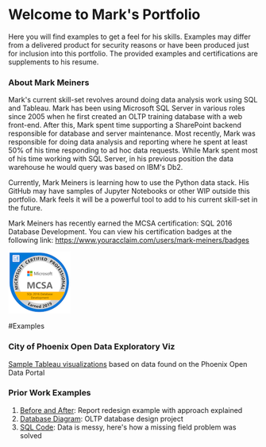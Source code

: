 # Welcome to Mark's Portfolio

Here you will find examples to get a feel for his skills.  Examples may differ from a delivered product for security reasons or have been produced just for inclusion into this portfolio.  The provided examples and certifications are supplements to his resume.

### About Mark Meiners

Mark's current skill-set revolves around doing data analysis work using SQL and Tableau.  Mark has been using Microsoft SQL Server in various roles since 2005 when he first created an OLTP training database with a web front-end.  After this, Mark spent time supporting a SharePoint backend responsible for database and server maintenance.  Most recently, Mark was responsible for doing data analysis and reporting where he spent at least 50% of his time responding to ad hoc data requests.  While Mark spent most of his time working with SQL Server, in his previous position the data warehouse he would query was based on IBM's Db2. 

Currently, Mark Meiners is learning how to use the Python data stack.  His GitHub may have samples of Jupyter Notebooks or other WIP outside this portfolio.  Mark feels it will be a powerful tool to add to his current skill-set in the future.  

Mark Meiners has recently earned the MCSA certification: SQL 2016 Database Development.  You can view his certification badges at the following link: https://www.youracclaim.com/users/mark-meiners/badges

![Small SQL Badge](Images/mcsa-sql-2016-database-development-certified-2019-small.png "MCSA SQL 2016 Database Development Badge")

#Examples
### City of Phoenix Open Data Exploratory Viz
[Sample Tableau visualizations](PhoenixExamples) based on data found on the Phoenix Open Data Portal

### Prior Work Examples
1.  [Before and After](PriorWorkExamples/BeforeAndAfterReports): Report redesign example with approach explained
2.  [Database Diagram](PriorWorkExamples/DatabaseDiagrams): OLTP database design project 
3.  [SQL Code](PriorWorkExamples/SqlCode): Data is messy, here's how a missing field problem was solved